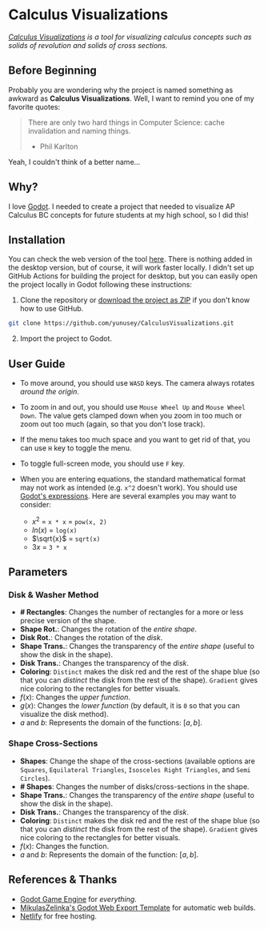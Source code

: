 # Calculus Visualizations

_[Calculus Visualizations](https://github.com/yunusey/CalculusVisualizations) is a tool for visualizing calculus concepts such as solids of revolution and solids of cross sections._

## Before Beginning
Probably you are wondering why the project is named something as awkward as **Calculus Visualizations**. Well, I want to remind you one of my favorite quotes:

> There are only two hard things in Computer Science: cache invalidation and naming things.
> - Phil Karlton

Yeah, I couldn't think of a better name...
## Why?
I love [Godot](https://godotengine.com). I needed to create a project that needed to visualize AP Calculus BC concepts for future students at my high school, so I did this!

## Installation
You can check the web version of the tool [here](https://calculus-visualizations.netlify.app/). There is nothing added in the desktop version, but of course, it will work faster locally. I didn't set up GitHub Actions for building the project for desktop, but you can easily open the project locally in Godot following these instructions:

1. Clone the repository or [download the project as ZIP](https://github.com/yunusey/CalculusVisualizations/archive/refs/heads/main.zip) if you don't know how to use GitHub.
```bash
git clone https://github.com/yunusey/CalculusVisualizations.git
```
2. Import the project to Godot.

## User Guide

* To move around, you should use `WASD` keys. The camera always rotates *around the origin*.

* To zoom in and out, you should use `Mouse Wheel Up` and `Mouse Wheel Down`. The value gets clamped down when you zoom in too much or zoom out too much (again, so that you don't lose track).

* If the menu takes too much space and you want to get rid of that, you can use `H` key to toggle the menu.

* To toggle full-screen mode, you should use `F` key.

* When you are entering equations, the standard mathematical format may not work as intended (e.g. `x^2` doesn't work). You should use [Godot's expressions](https://docs.godotengine.org/en/stable/tutorials/scripting/evaluating_expressions.html). Here are several examples you may want to consider:
    - $x^2$ = `x * x` = `pow(x, 2)`
    - $ln(x)$ = `log(x)`
    - $\sqrt{x}$ = `sqrt(x)`
    - $3x$ = `3 * x`

## Parameters
### Disk & Washer Method
- **# Rectangles**: Changes the number of rectangles for a more or less precise version of the shape.
- **Shape Rot.**: Changes the rotation of the *entire shape*.
- **Disk Rot.**: Changes the rotation of the *disk*.
- **Shape Trans.**: Changes the transparency of the *entire shape* (useful to show the disk in the shape).
- **Disk Trans.**: Changes the transparency of the *disk*.
- **Coloring**: `Distinct` makes the disk red and the rest of the shape blue (so that you can *distinct* the disk from the rest of the shape). `Gradient` gives nice coloring to the rectangles for better visuals.
- $f(x)$: Changes the *upper function*.
- $g(x)$: Changes the *lower function* (by default, it is `0` so that you can visualize the disk method).
- $a$ and $b$: Represents the domain of the functions: $[a, b]$.

### Shape Cross-Sections
- **Shapes**: Change the shape of the cross-sections (available options are `Squares`, `Equilateral Triangles`, `Isosceles Right Triangles`, and `Semi Circles`).
- **# Shapes**: Changes the number of disks/cross-sections in the shape.
- **Shape Trans.**: Changes the transparency of the *entire shape* (useful to show the disk in the shape).
- **Disk Trans.**: Changes the transparency of the *disk*.
- **Coloring**: `Distinct` makes the disk red and the rest of the shape blue (so that you can *distinct* the disk from the rest of the shape). `Gradient` gives nice coloring to the rectangles for better visuals.
- $f(x)$: Changes the function.
- $a$ and $b$: Represents the domain of the function: $[a, b]$.

## References & Thanks
- [Godot Game Engine](https://godotengine.org) for *everything*.
- [MikulasZelinka's Godot Web Export Template](https://github.com/MikulasZelinka/godot-web-export-template) for automatic web builds.
- [Netlify](https://www.netlify.com/) for free hosting.

